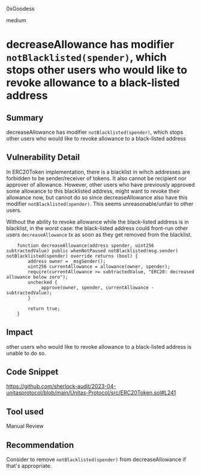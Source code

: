 0xGoodess

medium

# decreaseAllowance has modifier `notBlacklisted(spender)`, which stops other users who would like to revoke allowance to a black-listed address

## Summary
decreaseAllowance has modifier `notBlacklisted(spender)`, which stops other users who would like to revoke allowance to a black-listed address

## Vulnerability Detail
In ERC20Token implementation, there is a blacklist in wihch addresses are forbidden to be sender/receiver of tokens. It also cannot be recipient nor approver of allowance. However, other users who have previously approved some allowance to this blacklisted address, might want to revoke their allowance now, but cannot do so since decreaseAllowance also have this modifier `notBlacklisted(spender)`. This seems unreasonable/unfair to other users. 

Without the ability to revoke allowance while the black-listed address is in blacklist, in the worst case: the black-listed address could front-run other users `decreaseAllowance` tx as soon as they get removed from the blacklist.

```solidity
    function decreaseAllowance(address spender, uint256 subtractedValue) public whenNotPaused notBlacklisted(msg.sender) notBlacklisted(spender) override returns (bool) {
        address owner = _msgSender();
        uint256 currentAllowance = allowance(owner, spender);
        require(currentAllowance >= subtractedValue, "ERC20: decreased allowance below zero");
        unchecked {
            _approve(owner, spender, currentAllowance - subtractedValue);
        }

        return true;
    }
```
## Impact
other users who would like to revoke allowance to a black-listed address is unable to do so.

## Code Snippet
https://github.com/sherlock-audit/2023-04-unitasprotocol/blob/main/Unitas-Protocol/src/ERC20Token.sol#L241

## Tool used

Manual Review

## Recommendation
Consider to remove `notBlacklisted(spender)` from decreaseAllowance if that's appropriate.